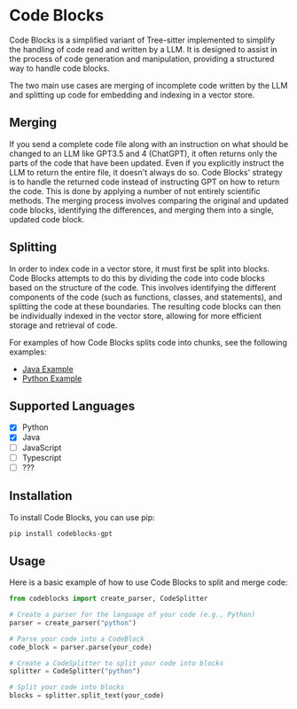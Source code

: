 # Code Blocks

Code Blocks is a simplified variant of Tree-sitter implemented to simplify the
handling of code read and written by a LLM. It is designed to assist
in the process of code generation and manipulation, providing a structured way
to handle code blocks.

The two main use cases are merging of incomplete code written by the LLM and 
splitting up code for embedding and indexing in a vector store.

## Merging
If you send a complete code file along with an instruction on what should be 
changed to an LLM like GPT3.5 and 4 (ChatGPT), it often returns only the parts 
of the code that have been updated. Even if you explicitly instruct the LLM to
return the entire file, it doesn't always do so. Code Blocks' strategy is to 
handle the returned code instead of instructing GPT on how to return the code.
This is done by applying a number of not entirely scientific methods. The
merging process involves comparing the original and updated code blocks, 
identifying the differences, and merging them into a single, updated code block.

## Splitting
In order to index code in a vector store, it must first be split into blocks. 
Code Blocks attempts to do this by dividing the code into code blocks based 
on the structure of the code. This involves identifying the different components 
of the code (such as functions, classes, and statements), and splitting the code
at these boundaries. The resulting code blocks can then be individually indexed
in the vector store, allowing for more efficient storage and retrieval of code.

For examples of how Code Blocks splits code into chunks, see the following examples:
- [Java Example](tests/java/Example.md)
- [Python Example](tests/python/example.md)

## Supported Languages
- [x] Python
- [x] Java
- [ ] JavaScript
- [ ] Typescript
- [ ] ???

## Installation
To install Code Blocks, you can use pip:

```sh
pip install codeblocks-gpt
```

## Usage
Here is a basic example of how to use Code Blocks to split and merge code:

```python
from codeblocks import create_parser, CodeSplitter

# Create a parser for the language of your code (e.g., Python)
parser = create_parser("python")

# Parse your code into a CodeBlock
code_block = parser.parse(your_code)

# Create a CodeSplitter to split your code into blocks
splitter = CodeSplitter("python")

# Split your code into blocks
blocks = splitter.split_text(your_code)
```
